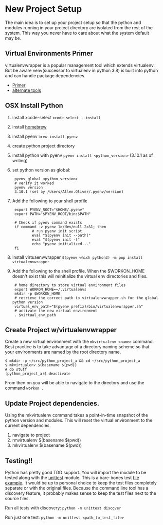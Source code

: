 # New Project Setup
The main idea is to set up your project setup so that the python and modules running in your project directory are isolated from the rest of the system. This way you never have to care about what the system default may be.

## Virtual Environments Primer
virtualenvwrapper is a popular management tool which extends virtualenv. But be aware venv(successor to virtualenv in python 3.8) is built into python and can handle package dependencies.
* [Primer](https://realpython.com/python-virtual-environments-a-primer/)
* [alternate tools](https://realpython.com/python-virtual-environments-a-primer/#use-third-party-tools)

## OSX Install Python
1. install xcode-select ```xcode-select --install```
2. install [homebrew](https://brew.sh/)
3. install pyenv ```brew install pyenv```
4. create python project directory
5. install python with pyenv ```pyenv install <python_version>``` (3.10.1 as of writing)
6. set python version as global:

        pyenv global <python_version>
        # verify it worked
        pyenv version
        3.10.1 (set by /Users/Allen.Oliver/.pyenv/version)
5. Add the following to your shell profile

        export PYENV_ROOT="$HOME/.pyenv"
        export PATH="$PYENV_ROOT/bin:$PATH"

        # Check if pyenv command exists
        if command -v pyenv 1>/dev/null 2>&1; then
                # run pyenv init script
                eval "$(pyenv init --path)"
                eval "$(pyenv init -)"
                echo "pyenv initialized..."
        fi
6. Install virtuaenvwrapper ```$(pyenv which python3) -m pop install virtualenvwrapper```
7. Add the following to the shell profile. When the $WORKON_HOME doesn't exist this will reinitialize the virtual env directories and files.

        # home directory to store virtual environment files
        export WORKON_HOME=~/.virtualenvs
        mkdir -p $WORKON_HOME
        # retrieve the correct path to virtualenvwrapper.sh for the global python version
        virtual_env_path="$(pyenv prefix)/bin/virtualenvwrapper.sh"
        # activate the new virtual environment
        . $virtual_env_path

## Create Project w/virtualenvwrapper
Create a new virtual environment with the ```mkvirtualenv <name>``` command. Best practice is to take advantage of a directory naming scheme so that your environments are named by the root directory name.

    $ mkdir -p ~/src/python_project_a && cd ~/src/python_project_a
    $ mkvirtualenv $(basename $(pwd))
    # do stuff
    (python_project_a)$ deactivate
From then on you will be able to navigate to the directory and use the command ```workon .```

## Update Project dependencies.
Using the mkvirtualenv command takes a point-in-time snapshot of the python version and modules. This will reset the virtual environment to the current dependencies.
1. navigate to project
2. rmvirtualenv $(basename $(pwd))
3. mkvirtualenv $(basename $(pwd))

## Testing!!
Python has pretty good TDD support. You will import the module to be tested along with the [unittest](https://docs.python.org/3/library/unittest.html) module. This is a bare-bones test [file example](https://github.com/adoliver/notes/blob/9e1f4afc051ec919530596c6436d4b94a63fbe7f/examples/python/test_bare_bones.py). It would be up to personal choice to keep the test files completely separate or with the original files. Because the command line tool has a discovery feature, it probably makes sense to keep the test files next to the source files.

Run all tests with discovery: ```python -m unittest discover```

Run just one test: ```python -m unittest <path_to_test_file>```

